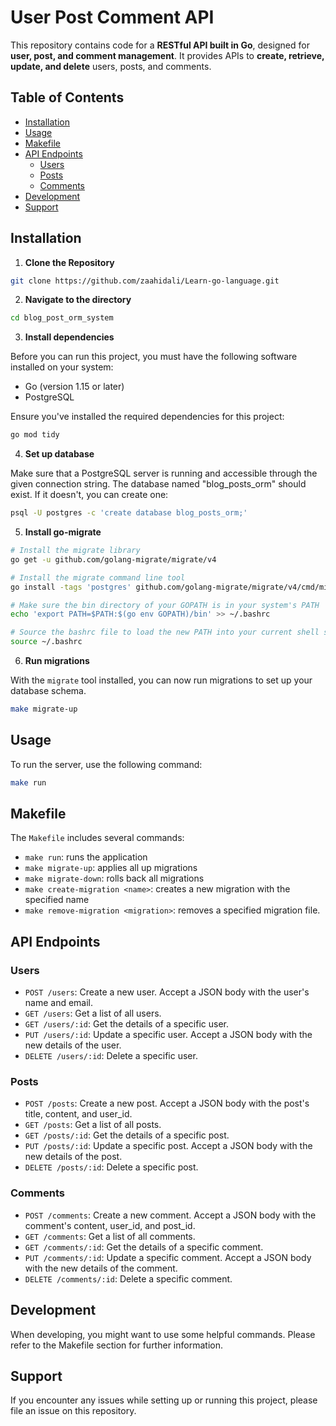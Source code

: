 # User Post Comment API

This repository contains code for a **RESTful API built in Go**, designed for **user, post, and comment management**. It provides APIs to **create, retrieve, update, and delete** users, posts, and comments.

## Table of Contents

- [Installation](#installation)
- [Usage](#usage)
- [Makefile](#makefile)
- [API Endpoints](#api-endpoints)
  - [Users](#users)
  - [Posts](#posts)
  - [Comments](#comments)
- [Development](#development)
- [Support](#support)

## Installation

1. **Clone the Repository**

```bash
git clone https://github.com/zaahidali/Learn-go-language.git
```

2. **Navigate to the directory**

```bash
cd blog_post_orm_system
```

3. **Install dependencies**

Before you can run this project, you must have the following software installed on your system:

- Go (version 1.15 or later)
- PostgreSQL

Ensure you've installed the required dependencies for this project:

```bash
go mod tidy
```

4. **Set up database**

Make sure that a PostgreSQL server is running and accessible through the given connection string. The database named "blog_posts_orm" should exist. If it doesn't, you can create one:

```bash
psql -U postgres -c 'create database blog_posts_orm;'
```

5. **Install go-migrate**

```bash
# Install the migrate library
go get -u github.com/golang-migrate/migrate/v4

# Install the migrate command line tool
go install -tags 'postgres' github.com/golang-migrate/migrate/v4/cmd/migrate@latest

# Make sure the bin directory of your GOPATH is in your system's PATH
echo 'export PATH=$PATH:$(go env GOPATH)/bin' >> ~/.bashrc

# Source the bashrc file to load the new PATH into your current shell session
source ~/.bashrc
```

6. **Run migrations**


With the `migrate` tool installed, you can now run migrations to set up your database schema.

```bash
make migrate-up
```

## Usage

To run the server, use the following command:

```bash
make run
```

## Makefile

The `Makefile` includes several commands:

- `make run`: runs the application
- `make migrate-up`: applies all up migrations
- `make migrate-down`: rolls back all migrations
- `make create-migration <name>`: creates a new migration with the specified name
- `make remove-migration <migration>`: removes a specified migration file.


## API Endpoints

### Users

- `POST /users`: Create a new user. Accept a JSON body with the user's name and email.
- `GET /users`: Get a list of all users.
- `GET /users/:id`: Get the details of a specific user.
- `PUT /users/:id`: Update a specific user. Accept a JSON body with the new details of the user.
- `DELETE /users/:id`: Delete a specific user.

### Posts

- `POST /posts`: Create a new post. Accept a JSON body with the post's title, content, and user_id.
- `GET /posts`: Get a list of all posts.
- `GET /posts/:id`: Get the details of a specific post.
- `PUT /posts/:id`: Update a specific post. Accept a JSON body with the new details of the post.
- `DELETE /posts/:id`: Delete a specific post.

### Comments

- `POST /comments`: Create a new comment. Accept a JSON body with the comment's content, user_id, and post_id.
- `GET /comments`: Get a list of all comments.
- `GET /comments/:id`: Get the details of a specific comment.
- `PUT /comments/:id`: Update a specific comment. Accept a JSON body with the new details of the comment.
- `DELETE /comments/:id`: Delete a specific comment.

## Development

When developing, you might want to use some helpful commands. Please refer to the Makefile section for further information.

## Support

If you encounter any issues while setting up or running this project, please file an issue on this repository.
